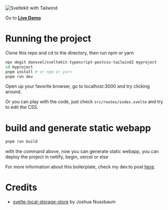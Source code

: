 ![Sveltekit with Tailwind](https://dev-to-uploads.s3.amazonaws.com/i/jvi8p68ke4kkiv715iby.png)

Go to [**Live Demo**](https://sveltekit-tailwind2.netlify.app/)

# Running the project

Clone this repo and cd to the directory, then run npm or yarn

```bash
npx degit dansvel/sveltekit-typescript-postcss-tailwind2 myproject
cd myproject
pnpm install # or npm or yarn
pnpm run dev
```

Open up your favorite browser, go to localhost:3000 and try clicking around.

Or you can play with the code, just check `src/routes/index.svelte` and try to edit the CSS.

# build and generate static webapp

```bash
pnpm run build
```

with the command above, now you can generate static webapp, you can deploy the project in netlify, begin, vercel or else

For more information about this boilerplate, check my dev.to post [here](https://dev.to/dansvel/sveltekit-svelte-next-with-tailwind-2-4dnn).

# Credits

 - [svelte-local-storage-store](https://github.com/joshnuss/svelte-local-storage-store) by Joshua Nussbaum
